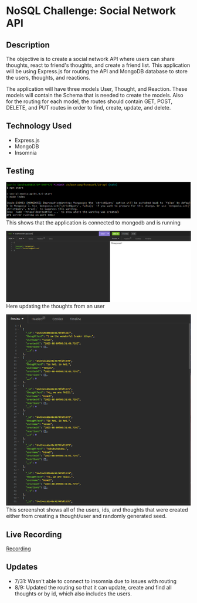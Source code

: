 # NoSQL Challenge: Social Network API

## Description
The objective is to create a social network API where users can share thoughts, react to friend's thoughts, and create a friend list. This application
will be using Express.js for routing the API and MongoDB database to store the users, thoughts, and reactions. 

The application will have three models User, Thought, and Reaction. These models will contain the Schema that is needed to create the models. Also for the routing for each model, the routes should contain GET, POST, DELETE, and PUT routes in order to find, create, update, and delete. 

## Technology Used
- Express.js
- MongoDB
- Insomnia

## Testing
![alt text](images/screenshot1.PNG)
This shows that the application is connected to  mongodb and is running

![alt text](images/screenshot2.PNG)
Here updating the thoughts from an user

![alt text](images/screenshot3.PNG)
This screenshot shows all of the users, ids, and thoughts that were created either from creating a thought/user and randomly generated seed.

## Live Recording
[Recording](https://drive.google.com/file/d/1_PsFiLeYGYt13ecq3UGrF5DKcZiZay2X/view)

## Updates 
- 7/31: Wasn't able to connect to insomnia due to issues with routing
- 8/9: Updated the routing so that it can update, create and find all thoughts or by id, which also includes the users. 